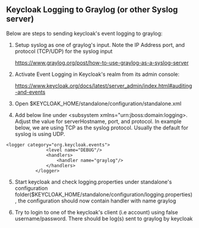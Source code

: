 ## Keycloak Logging to Graylog (or other Syslog server)

Below are steps to sending keycloak's event logging to graylog:

1. Setup syslog as one of graylog's input. Note the IP Address port, and protocol (TCP/UDP) for the syslog input

   https://www.graylog.org/post/how-to-use-graylog-as-a-syslog-server

2. Activate Event Logging in Keycloak's realm from its admin console:

   https://www.keycloak.org/docs/latest/server_admin/index.html#auditing-and-events

3. Open $KEYCLOAK_HOME/standalone/configuration/standalone.xml

4.  Add below line under <subsystem xmlns="urn:jboss:domain:logging>. Adjust the value for serverHostname, port, and protocol. In example below, we are using TCP as the syslog protocol. Usually the default for syslog is using UDP.

   
   <custom-handler name="graylog" class="org.jboss.logmanager.handlers.SyslogHandler" module="org.jboss.logmanager">
                   <level name="DEBUG"/>
                   <formatter>
                       <pattern-formatter pattern="%-5p [%c] (%t) %s%E%n"/>
                   </formatter>
                   <properties>
                       <property name="serverHostname" value="localhost"/>
                       <property name="appName" value="keycloak"/>
                       <property name="syslogType" value="RFC5424"/>
                       <property name="port" value="514"/>
                       <property name="protocol" value="TCP"/>
                   </properties>
               </custom-handler>

    <logger category="org.keycloak.events">
                   <level name="DEBUG"/>
                   <handlers>
                       <handler name="graylog"/>
                   </handlers>
               </logger>

5. Start keycloak and check logging.properties under standalone's configuration folder($KEYCLOAK_HOME/standalone/configuration/logging.properties), the configuration should now contain handler with name graylog

6. Try to login to one of the keycloak's client (i.e account) using false username/password. There should be log(s) sent to graylog by keycloak

   
